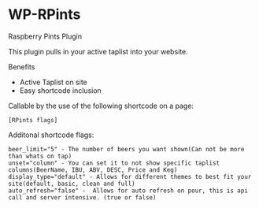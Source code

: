 # WP-RPints
Raspberry Pints Plugin

This plugin pulls in your active taplist into your website.

Benefits

- Active Taplist on site
- Easy shortcode inclusion


Callable by the use of the following shortcode on a page:
```
[RPints flags]
```
Additonal shortcode flags:
```
beer_limit="5" - The number of beers you want shown(Can not be more than whats on tap)
unset="column" - You can set it to not show specific taplist columns(BeerName, IBU, ABV, DESC, Price and Keg)
display_type="default" - Allows for different themes to best fit your site(default, basic, clean and full)
auto_refresh="false" -  Allows for auto refresh on pour, this is api call and server intensive. (true or false)
```

